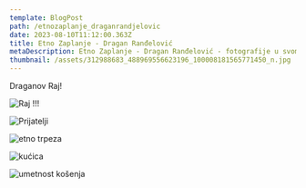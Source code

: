 ```yaml
---
template: BlogPost
path: /etnozaplanje_draganrandjelovic
date: 2023-08-10T11:12:00.363Z
title: Etno Zaplanje - Dragan Ranđelović
metaDescription: Etno Zaplanje - Dragan Ranđelović - fotografije u svom etno dvorištu.
thumbnail: /assets/312988683_488969556623196_100008181565771450_n.jpg
---
```

Draganov Raj!

![](/assets/312988683_488969556623196_100008181565771450_n.jpg "Raj !!!")

![](/assets/313093819_1233778340532775_1557304470797828959_n.jpg "Prijatelji")

![](/assets/312811733_1548906068958795_949877718287065_n.jpg "etno trpeza")

![](/assets/312709271_509826527445139_8233981165092843180_n.jpg "kućica")

![](/assets/312463650_1298508834020949_4961859704432141474_n.jpg "umetnost košenja")
